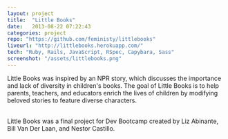 ```yaml
---
layout: project
title:  "Little Books"
date:   2013-08-22 07:22:43
categories: project
repo: "https://github.com/feministy/littlebooks"
liveurl: "http://littlebooks.herokuapp.com/"
tech: "Ruby, Rails, JavaScript, RSpec, Capybara, Sass"
screenshot: "/assets/littlebooks.png"
---
```


Little Books was inspired by an NPR story, which discusses the importance and lack of diversity in children's books. The goal of Little Books is to help parents, teachers, and educators enrich the lives of children by modifying beloved stories to feature diverse characters.<br><br>

Little Books was a final project for Dev Bootcamp created by Liz Abinante, Bill Van Der Laan, and Nestor Castillo.
